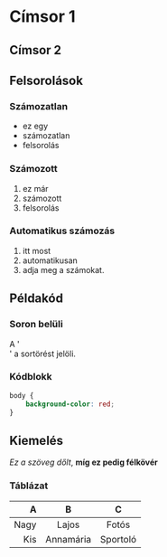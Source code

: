 # Címsor 1
## Címsor 2


## Felsorolások

### Számozatlan

- ez egy
- számozatlan
- felsorolás

### Számozott

1. ez már
2. számozott
3. felsorolás

### Automatikus számozás

1. itt most
1. automatikusan
1. adja meg a számokat.

## Példakód

### Soron belüli

A '<br>' a sortörést jelöli.

### Kódblokk

```css
body {
    background-color: red;
}
```

## Kiemelés

*Ez a szöveg dőlt*, **míg ez pedig félkövér**


### Táblázat

| A   | B       | C       |
|----:|:-------:|:-------:|
|Nagy |Lajos    |Fotós    |
|Kis  |Annamária|Sportoló |
